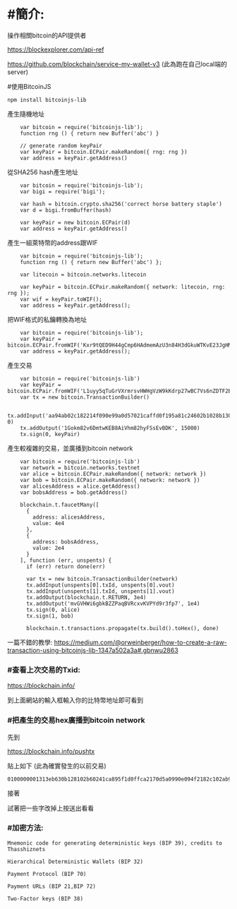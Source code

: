 # #簡介:

操作相關bitcoin的API提供者

https://blockexplorer.com/api-ref   

https://github.com/blockchain/service-my-wallet-v3  (此為跑在自己local端的server)




#使用BitcoinJS

```
npm install bitcoinjs-lib
```


產生隨機地址
```
    var bitcoin = require('bitcoinjs-lib');
    function rng () { return new Buffer('abc') }

    // generate random keyPair
    var keyPair = bitcoin.ECPair.makeRandom({ rng: rng })
    var address = keyPair.getAddress()

```


從SHA256 hash產生地址
```
    var bitcoin = require('bitcoinjs-lib');
    var bigi = require('bigi');
    
    var hash = bitcoin.crypto.sha256('correct horse battery staple')
    var d = bigi.fromBuffer(hash)

    var keyPair = new bitcoin.ECPair(d)
    var address = keyPair.getAddress()
```

產生一組萊特幣的address跟WIF
```
    var bitcoin = require('bitcoinjs-lib');
    function rng () { return new Buffer('abc') };

    var litecoin = bitcoin.networks.litecoin

    var keyPair = bitcoin.ECPair.makeRandom({ network: litecoin, rng: rng });
    var wif = keyPair.toWIF();
    var address = keyPair.getAddress();
```


把WIF格式的私鑰轉換為地址
```
    var bitcoin = require('bitcoinjs-lib');
    var keyPair = bitcoin.ECPair.fromWIF('Kxr9tQED9H44gCmp6HAdmemAzU3n84H3dGkuWTKvE23JgHMW8gct');
    var address = keyPair.getAddress();

```

產生交易
```
    var bitcoin = require('bitcoinjs-lib')
    var keyPair = bitcoin.ECPair.fromWIF('L1uyy5qTuGrVXrmrsvHWHgVzW9kKdrp27wBC7Vs6nZDTF2BRUVwy')
    var tx = new bitcoin.TransactionBuilder()

    tx.addInput('aa94ab02c182214f090e99a0d57021caffd0f195a81c24602b1028b130b63e31', 0)
    tx.addOutput('1Gokm82v6DmtwKEB8AiVhm82hyFSsEvBDK', 15000)
    tx.sign(0, keyPair)

```

產生較複雜的交易，並廣播到bitcoin network
```
    var bitcoin = require('bitcoinjs-lib')
    var network = bitcoin.networks.testnet
    var alice = bitcoin.ECPair.makeRandom({ network: network })
    var bob = bitcoin.ECPair.makeRandom({ network: network })
    var alicesAddress = alice.getAddress()
    var bobsAddress = bob.getAddress()

    blockchain.t.faucetMany([
      {
        address: alicesAddress,
        value: 4e4
      },
      {
        address: bobsAddress,
        value: 2e4
      }
    ], function (err, unspents) {
      if (err) return done(err)

      var tx = new bitcoin.TransactionBuilder(network)
      tx.addInput(unspents[0].txId, unspents[0].vout)
      tx.addInput(unspents[1].txId, unspents[1].vout)
      tx.addOutput(blockchain.t.RETURN, 3e4)
      tx.addOutput('mvGVHWi6gbkBZZPaqBVRcxvKVPYd9r3fp7', 1e4)
      tx.sign(0, alice)
      tx.sign(1, bob)

      blockchain.t.transactions.propagate(tx.build().toHex(), done)

```

一篇不錯的教學:
https://medium.com/@orweinberger/how-to-create-a-raw-transaction-using-bitcoinjs-lib-1347a502a3a#.gbnwu2863

### #查看上次交易的Txid:
https://blockchain.info/

到上面網站的輸入框輸入你的比特幣地址即可看到


### #把產生的交易hex廣播到bitcoin network

先到

https://blockchain.info/pushtx

貼上如下
(此為確實發生的以前交易)
```
0100000001313eb630b128102b60241ca895f1d0ffca2170d5a0990e094f2182c102ab94aa000000006b483045022100aefbcf847900b01dd3e3debe054d3b6d03d715d50aea8525f5ea3396f168a1fb022013d181d05b15b90111808b22ef4f9ebe701caf2ab48db269691fdf4e9048f4f60121029f50f51d63b345039a290c94bffd3180c99ed659ff6ea6b1242bca47eb93b59fffffffff01983a0000000000001976a914ad618cf4333b3b248f9744e8e81db2964d0ae39788ac00000000
```

接著

試著把一些字改掉上按送出看看



### #加密方法:

```
Mnemonic code for generating deterministic keys (BIP 39), credits to Thasshiznets

Hierarchical Deterministic Wallets (BIP 32)

Payment Protocol (BIP 70)

Payment URLs (BIP 21,BIP 72)

Two-Factor keys (BIP 38)
```


